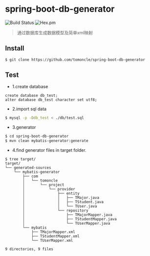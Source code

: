 # spring-boot-db-generator 
![Build Status](https://travis-ci.org/tomoncle/spring-boot-db-generator.svg?branch=master) ![Hex.pm](https://img.shields.io/hexpm/l/plug.svg)

> 通过数据库生成数据模型及简单xml映射



## Install
```bash
$ git clone https://github.com/tomoncle/spring-boot-db-generator
```

## Test
* 1.create database
```mysql
create database db_test;
alter database db_test character set utf8;
```

* 2.import sql data
```bash
$ mysql -p -Ddb_test < ./db/test.sql 
```

* 3.generator
```bash
$ cd spring-boot-db-generator
$ mvn clean mybatis-generator:generate
```

* 4.find generator files in target folder.
```
$ tree target/
target/
└── generated-sources
    └── mybatis-generator
        ├── com
        │   └── tomoncle
        │       └── project
        │           └── provider
        │               ├── entity
        │               │   ├── TMajor.java
        │               │   ├── TStudent.java
        │               │   └── TUser.java
        │               └── repository
        │                   ├── TMajorMapper.java
        │                   ├── TStudentMapper.java
        │                   └── TUserMapper.java
        └── mybatis
            ├── TMajorMapper.xml
            ├── TStudentMapper.xml
            └── TUserMapper.xml

9 directories, 9 files
``` 
